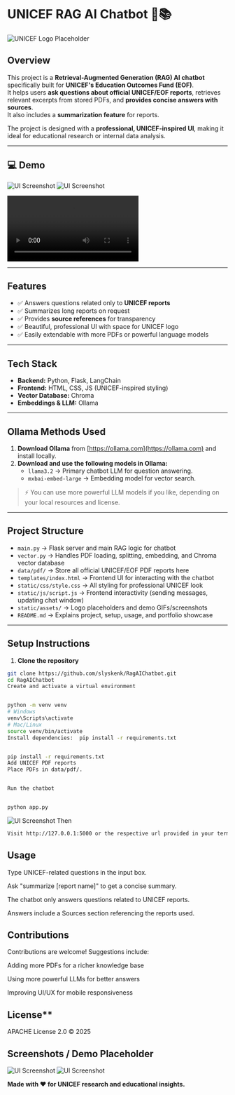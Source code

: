# UNICEF RAG AI Chatbot 🤖📚

![UNICEF Logo Placeholder](./static/images/unicef_logo.png)

## Overview

This project is a **Retrieval-Augmented Generation (RAG) AI chatbot** specifically built for **UNICEF's Education Outcomes Fund (EOF)**.  
It helps users **ask questions about official UNICEF/EOF reports**, retrieves relevant excerpts from stored PDFs, and **provides concise answers with sources**.  
It also includes a **summarization feature** for reports.  

The project is designed with a **professional, UNICEF-inspired UI**, making it ideal for educational research or internal data analysis.  

---

## 💻 Demo

![UI Screenshot](./static/assets/screenshot1.png)
![UI Screenshot](./static/assets/screenshot2.png)

![Link to Chatbot Video Demo](./static/assets/FinalDemo.mp4)

---

## Features

- ✅ Answers questions related only to **UNICEF reports**  
- ✅ Summarizes long reports on request  
- ✅ Provides **source references** for transparency  
- ✅ Beautiful, professional UI with space for UNICEF logo  
- ✅ Easily extendable with more PDFs or powerful language models  

---

## Tech Stack

- **Backend:** Python, Flask, LangChain  
- **Frontend:** HTML, CSS, JS (UNICEF-inspired styling)  
- **Vector Database:** Chroma  
- **Embeddings & LLM:** Ollama  

---

## Ollama Methods Used

1. **Download Ollama** from [https://ollama.com](https://ollama.com) and install locally.  
2. **Download and use the following models in Ollama:**  
   - `llama3.2` → Primary chatbot LLM for question answering.  
   - `mxbai-embed-large` → Embedding model for vector search.  

> ⚡ You can use more powerful LLM models if you like, depending on your local resources and license.  

---

## Project Structure

- `main.py` → Flask server and main RAG logic for chatbot  
- `vector.py` → Handles PDF loading, splitting, embedding, and Chroma vector database  
- `data/pdf/` → Store all official UNICEF/EOF PDF reports here  
- `templates/index.html` → Frontend UI for interacting with the chatbot  
- `static/css/style.css` → All styling for professional UNICEF look  
- `static/js/script.js` → Frontend interactivity (sending messages, updating chat window)  
- `static/assets/` → Logo placeholders and demo GIFs/screenshots  
- `README.md` → Explains project, setup, usage, and portfolio showcase  
---

## Setup Instructions

1. **Clone the repository**
```bash
git clone https://github.com/slyskenk/RagAIChatbot.git
cd RagAIChatbot
Create and activate a virtual environment
```

```bash

python -m venv venv
# Windows
venv\Scripts\activate
# Mac/Linux
source venv/bin/activate
Install dependencies:  pip install -r requirements.txt     
```



```bash

pip install -r requirements.txt
Add UNICEF PDF reports
Place PDFs in data/pdf/.


Run the chatbot

```

```bash

python app.py
```
![UI Screenshot](./static/assets/screenshot3.png)
Then
```bash
Visit http://127.0.0.1:5000 or the respective url provided in your terminal in your browser.

```

## Usage
Type UNICEF-related questions in the input box.

Ask "summarize [report name]" to get a concise summary.

The chatbot only answers questions related to UNICEF reports.

Answers include a Sources section referencing the reports used.

## Contributions
Contributions are welcome! Suggestions include:

Adding more PDFs for a richer knowledge base

Using more powerful LLMs for better answers

Improving UI/UX for mobile responsiveness

## License**
APACHE License 2.0 © 2025

## Screenshots / Demo Placeholder


![UI Screenshot](./static/assets/screenshot1.png)
![UI Screenshot](./static/assets/screenshot2.png)


****Made with ❤️ for UNICEF research and educational insights.****